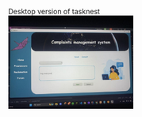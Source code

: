 Desktop version of tasknest
<br>
<img src="https://github.com/Hamoda73/Tasknest-JavaFX-DesktopApplication/blob/main/jojo.jpg" width="50%"/>
